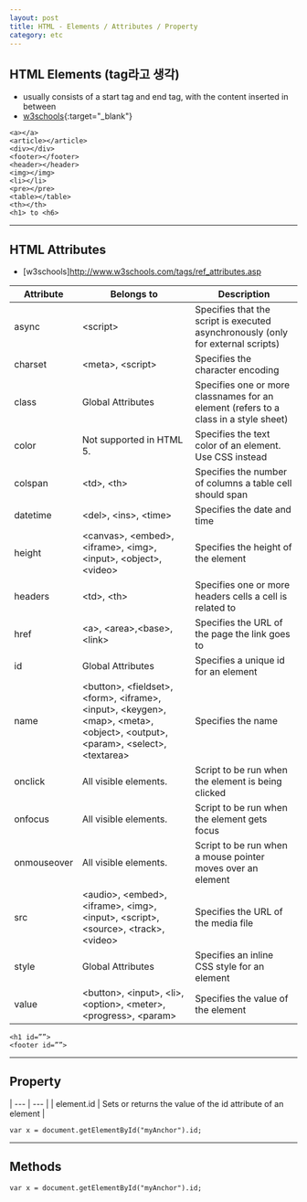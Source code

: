 ```yaml
---
layout: post
title: HTML - Elements / Attributes / Property
category: etc
---
```


## HTML Elements (tag라고 생각)
- usually consists of a start tag and end tag, with the content inserted in between
- [w3schools](http://www.w3schools.com/tags/){:target="_blank"}

```
<a></a>
<article></article>
<div></div>
<footer></footer>
<header></header>
<img></img>
<li></li>
<pre></pre>
<table></table>
<th></th>
<h1> to <h6>
```

---

## HTML Attributes

- [w3schools]http://www.w3schools.com/tags/ref_attributes.asp

| Attribute | Belongs to | Description |
| --- | --- | --- |
| async       | \<script>                                                                                                                    | Specifies that the script is executed asynchronously (only for external scripts)     |
| charset     | \<meta>, \<script>                                                                                                            | Specifies the character encoding                                                     |
| class       | Global Attributes                                                                                                           | Specifies one or more classnames for an element (refers to a class in a style sheet) |
| color       | Not supported in HTML 5.                                                                                                    | Specifies the text color of an element. Use CSS instead                              |
| colspan     | \<td>, \<th>                                                                                                                  | Specifies the number of columns a table cell should span                             |
| datetime    | \<del>, \<ins>, \<time>                                                                                                        | Specifies the date and time                                                          |
| height      | \<canvas>, \<embed>, \<iframe>, \<img>, \<input>, \<object>, \<video>                                                              | Specifies the height of the element                                                  |
| headers     | \<td>, \<th>                                                                                                                  | Specifies one or more headers cells a cell is related to                             |
| href        | \<a>, \<area>,\<base>, \<link>                                                                                                 | Specifies the URL of the page the link goes to                                       |
| id          | Global Attributes                                                                                                           | Specifies a unique id for an element                                                 |
| name        | \<button>, \<fieldset>, \<form>, \<iframe>, \<input>, \<keygen>, \<map>, \<meta>, \<object>, \<output>, \<param>, \<select>, \<textarea> | Specifies the name                                                                   |
| onclick     | All visible elements.                                                                                                       | Script to be run when the element is being clicked                                   |
| onfocus     | All visible elements.                                                                                                       | Script to be run when the element gets focus                                         |
| onmouseover | All visible elements.                                                                                                       | Script to be run when a mouse pointer moves over an element                          |
| src         | \<audio>, \<embed>, \<iframe>, \<img>, \<input>, \<script>, \<source>, \<track>, \<video>                                            | Specifies the URL of the media file                                                  |
| style       | Global Attributes                                                                                                           | Specifies an inline CSS style for an element                                         |
| value       | \<button>, \<input>, \<li>, \<option>, \<meter>, \<progress>, \<param>                                                             | Specifies the value of the element                                                   |

```
<h1 id=””>
<footer id=””>
```

---

## Property
| --- | --- |
| element.id | Sets or returns the value of the id attribute of an element |

```
var x = document.getElementById("myAnchor").id;
```

---

## Methods
```
var x = document.getElementById("myAnchor").id;
```

